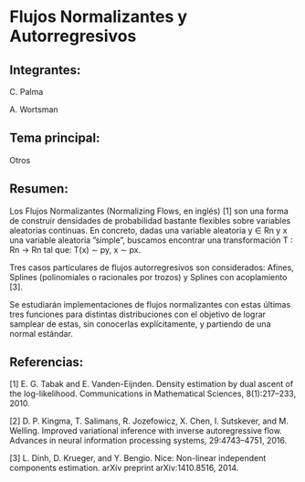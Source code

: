 # Flujos Normalizantes y Autorregresivos

## Integrantes:

C. Palma

A. Wortsman

## Tema principal:

Otros

## Resumen:

Los Flujos Normalizantes (Normalizing Flows, en inglés) [1] son una forma de construir 
densidades de probabilidad bastante flexibles sobre variables aleatorias continuas. En concreto, dadas
una variable aleatoria y ∈ Rn y x una variable aleatoria ”simple”, buscamos encontrar una 
transformación T : Rn → Rn tal que: T(x) ∼ py, x ∼ px.

Tres casos particulares de flujos autorregresivos son considerados: Afines, Splines (polinomiales
o racionales por trozos) y Splines con acoplamiento [3].

Se estudiarán implementaciones de flujos normalizantes con estas últimas tres funciones para
distintas distribuciones con el objetivo de lograr samplear de estas, sin conocerlas explícitamente,
y partiendo de una normal estándar.

## Referencias:

[1] E. G. Tabak and E. Vanden-Eijnden. Density estimation by dual ascent of the log-likelihood.
Communications in Mathematical Sciences, 8(1):217–233, 2010.

[2] D. P. Kingma, T. Salimans, R. Jozefowicz, X. Chen, I. Sutskever, and M. Welling. Improved
variational inference with inverse autoregressive flow. Advances in neural information processing
systems, 29:4743–4751, 2016.

[3] L. Dinh, D. Krueger, and Y. Bengio. Nice: Non-linear independent components estimation.
arXiv preprint arXiv:1410.8516, 2014.
